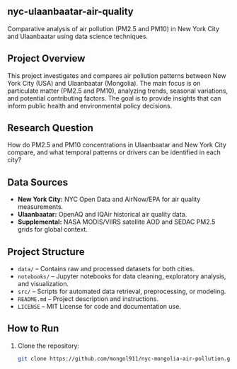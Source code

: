 ## nyc-ulaanbaatar-air-quality
Comparative analysis of air pollution (PM2.5 and PM10) in New York City and Ulaanbaatar using data science techniques.

## Project Overview
This project investigates and compares air pollution patterns between New York City (USA) and Ulaanbaatar (Mongolia). The main focus is on particulate matter (PM2.5 and PM10), analyzing trends, seasonal variations, and potential contributing factors. The goal is to provide insights that can inform public health and environmental policy decisions.

## Research Question
How do PM2.5 and PM10 concentrations in Ulaanbaatar and New York City compare, and what temporal patterns or drivers can be identified in each city?

## Data Sources
- **New York City:** NYC Open Data and AirNow/EPA for air quality measurements.  
- **Ulaanbaatar:** OpenAQ and IQAir historical air quality data.  
- **Supplemental:** NASA MODIS/VIIRS satellite AOD and SEDAC PM2.5 grids for global context.  

## Project Structure
- `data/` – Contains raw and processed datasets for both cities.  
- `notebooks/` – Jupyter notebooks for data cleaning, exploratory analysis, and visualization.  
- `src/` – Scripts for automated data retrieval, preprocessing, or modeling.  
- `README.md` – Project description and instructions.  
- `LICENSE` – MIT License for code and documentation use.  

## How to Run
1. Clone the repository:  
   ```bash
   git clone https://github.com/mongol911/nyc-mongolia-air-pollution.git
